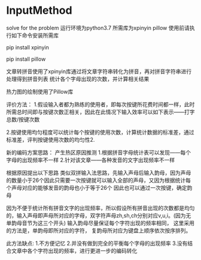 # InputMethod
solve for the problem
运行环境为python3.7  所需库为xpinyin pillow
使用前请执行如下命令安装所需库

pip install xpinyin

pip install pillow

文章转拼音使用了xpinyin库通过将文章字符串转化为拼音，再对拼音字符串进行处理得到拼音列表
统计各个字母出现的次数，并计算相关结果

热力图的绘制使用了Pillow库

评价方法：
1.假设输入者都为熟练的使用者，即每次按键所花费时间都一样，此时所需总时间即与按键次数正相关，因此在此情况下输入效率可以如下表示——打字总数/按键次数

2.按键使用均匀程度可以统计每个按键的使用次数，计算统计数据的标准差，通过标准差，评判按键使用次数的均匀性2.


新的编码方案思路：
产生热区原因推测
1.根据拼音字母统计表可以发现——每个字母的出现频率不一样
2.针对该文章——各种发音的文字出现频率不一样

根据原因提出以下思路
类似双拼输入法思路，先输入声母后输入韵母，因为声母的数量小于26个因此只需要一次按键就可以输入全部的声母，又因为根据统计每个声母对应的能够发音的韵母也小于等于26个
因此也可以通过一次按键，确定韵母

因为不便于统计所有拼音文字的出现频率，所以假设所有拼音出现的次数都是均匀的，输入声母即声母所对应的字母，双字符声母zh,sh,ch分别对应v,u,i。(因为无单韵母音节为这三个开头) 输入韵母尽量保证每个字符出现的频率相同，
这里采用的方法是，单韵母即所对应的字符， 复韵母所对应为键盘上顺序依次按序排列。

此方法缺点:
1.不方便记忆
2.并没有做到完全的平衡每个字母的出现频率
3.没有结合文章中各个字符出现的频率，进行更进一步的编码转化
